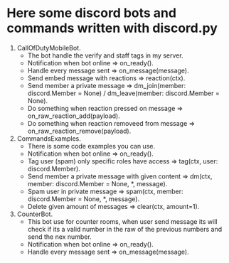 # Here some discord bots and commands written with discord.py

1. CallOfDutyMobileBot.
    - The bot handle the verify and staff tags in my server.
    - Notification when bot online => on_ready().
    - Handle every message sent => on_message(message).
    - Send embed message with reactions => reaction(ctx).
    - Send member a private message => dm_join(member: discord.Member = None) / dm_leave(member: discord.Member = None).
    - Do something when reaction pressed on message => on_raw_reaction_add(payload).
    - Do something when reaction removeed from message => on_raw_reaction_remove(payload).
2. CommandsExamples.
    - There is some code examples you can use.
    - Notification when bot online => on_ready().
    - Tag user (spam) only specific roles have access => tag(ctx, user: discord.Member).
    - Send member a private message with given content => dm(ctx, member: discord.Member = None, *, message).
    - Spam user in private message => spam(ctx, member: discord.Member = None, *, message).
    - Delete given amount of messages => clear(ctx, amount=1).
3. CounterBot.
    - This bot use for counter rooms, when user send message its will check if its a valid number in the raw of the previous numbers and send the nex number.
    - Notification when bot online => on_ready().
    - Handle every message sent => on_message(message).
